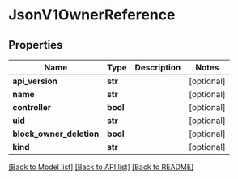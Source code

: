 # JsonV1OwnerReference


## Properties
Name | Type | Description | Notes
------------ | ------------- | ------------- | -------------
**api_version** | **str** |  | [optional] 
**name** | **str** |  | [optional] 
**controller** | **bool** |  | [optional] 
**uid** | **str** |  | [optional] 
**block_owner_deletion** | **bool** |  | [optional] 
**kind** | **str** |  | [optional] 

[[Back to Model list]](../README.md#documentation-for-models) [[Back to API list]](../README.md#documentation-for-api-endpoints) [[Back to README]](../README.md)


